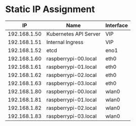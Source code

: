 # Static IP Assignment

| IP           | Name                  | Interface |
|--------------|-----------------------|-----------|
| 192.168.1.50 | Kubernetes API Server | VIP       |
| 192.168.1.51 | Internal Ingress      | VIP       |
| 192.168.1.52 | etcd                  | eno1      |
| 192.168.1.60 | raspberrypi-00.local  | eth0      |
| 192.168.1.61 | raspberrypi-01.local  | eth0      |
| 192.168.1.62 | raspberrypi-02.local  | eth0      |
| 192.168.1.63 | raspberrypi-03.local  | eth0      |
| 192.168.1.80 | raspberrypi-00.local  | wlan0     |
| 192.168.1.81 | raspberrypi-01.local  | wlan0     |
| 192.168.1.82 | raspberrypi-02.local  | wlan0     |
| 192.168.1.83 | raspberrypi-03.local  | wlan0     |
